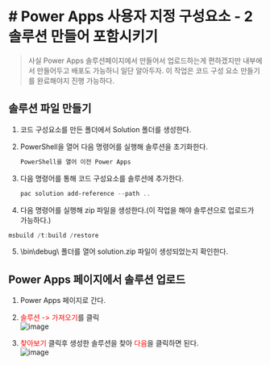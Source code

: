# # Power Apps 사용자 지정 구성요소 - 2 솔루션 만들어 포함시키기
> 사실 Power Apps 솔루션페이지에서 만들어서 업로드하는게 편하겠지만 내부에서 만들어두고 배포도 가능하니 일단 알아두자. 이 작업은 코드 구성 요소 만들기를 완료해야지 진행 가능하다.

## 솔루션 파일 만들기

1. 코드 구성요소를 만든 폴더에서 Solution 폴더를 생성한다.

2. PowerShell을 열어 다음 명령어를 실행해 솔루션을 초기화한다.
    ```PowerShell
    PowerShell을 열어 이전 Power Apps 
    ```

3. 다음 명령어를 통해 코드 구성요소를 솔루션에 추가한다.
    ```PowerShell
    pac solution add-reference --path ..
    ```

4. 다음 명령어를 실행해 zip 파일을 생성한다.(이 작업을 해야 솔루션으로 업로드가 가능하다.)
```PowerShell
msbuild /t:build /restore
```

5. \bin\debug\ 폴더를 열어 solution.zip 파일이 생성되었는지 확인한다.


## Power Apps 페이지에서 솔루션 업로드

1. Power Apps 페이지로 간다.

2. <span style="color:red">솔루션 -> 가져오기</span>를 클릭<br>![image](https://user-images.githubusercontent.com/39551265/158058353-83575f57-0a27-45fd-8ae6-85f9e0c632ce.png)<br>

3. <span style="color:red">찾아보기</span> 클릭후 생성한 솔루션을 찾아 <span style="color:red">다음</span>을 클릭하면 된다.<br>![image](https://user-images.githubusercontent.com/39551265/158058447-2985a806-47eb-4eb7-b062-3ad8a4328dab.png)<br>